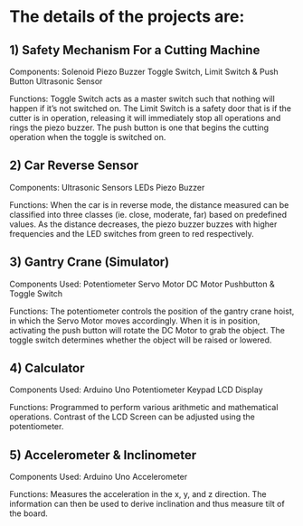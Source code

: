 # The details of the projects are:


## 1) Safety Mechanism For a Cutting Machine
Components:
Solenoid
Piezo Buzzer
Toggle Switch, Limit Switch & Push Button
Ultrasonic Sensor

Functions:
Toggle Switch acts as a master switch such that nothing will happen if it’s not switched on.
The Limit Switch is a safety door that is if the cutter is in operation, releasing it will immediately stop all operations and rings the piezo buzzer.
The push button is one that begins the cutting operation when the toggle is switched on.

## 2) Car Reverse Sensor
Components:
Ultrasonic Sensors
LEDs
Piezo Buzzer

Functions:
When the car is in reverse mode, the distance measured can be classified into three classes (ie. close, moderate, far) based on predefined values.
As the distance decreases, the piezo buzzer buzzes with higher frequencies and the LED switches from green to red respectively.

## 3) Gantry Crane (Simulator)
Components Used:
Potentiometer
Servo Motor
DC Motor
Pushbutton & Toggle Switch

Functions:
The potentiometer controls the position of the gantry crane hoist, in which the Servo Motor moves accordingly.
When it is in position, activating the push button will rotate the DC Motor to grab the object.
The toggle switch determines whether the object will be raised or lowered.

## 4) Calculator
Components Used:
Arduino Uno
Potentiometer
Keypad
LCD Display

Functions:
Programmed to perform various arithmetic and mathematical operations.
Contrast of the LCD Screen can be adjusted using the potentiometer.

## 5) Accelerometer & Inclinometer
Components Used:
Arduino Uno
Accelerometer

Functions:
Measures the acceleration in the x, y, and z direction.
The information can then be used to derive inclination and thus measure tilt of the board.

